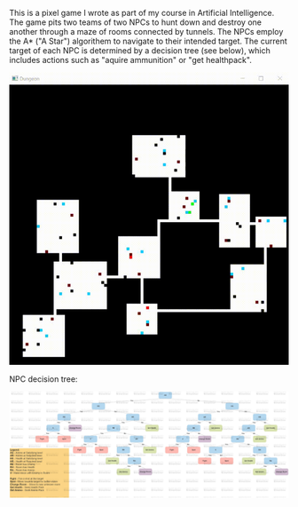 
This is a pixel game I wrote as part of my course in Artificial Intelligence. The game pits two teams of two NPCs to hunt down and destroy one another through a maze of rooms connected by tunnels. The NPCs employ the A* ("A Star") algorithem to navigate to their intended target. The current target of each NPC is determined by a decision tree (see below), which includes actions such as "aquire ammunition" or "get healthpack".

![me](https://github.com/RoyAbr121/AI-Game/blob/master/AIGame.gif)

NPC decision tree:

![me](https://github.com/RoyAbr121/AI-Game/blob/master/DecisionTree.jpg)
